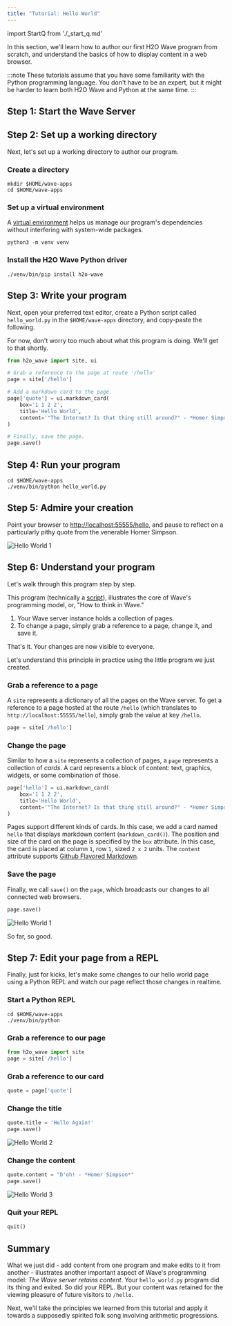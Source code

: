 ```yaml
---
title: "Tutorial: Hello World"
---
```


import StartQ from './_start_q.md'

In this section, we'll learn how to author our first H2O Wave program from scratch, and understand the basics of how to display content in a web browser.

:::note
These tutorials assume that you have some familiarity with the Python programming language. You don't have to be an expert, but it might be harder to learn both H2O Wave and Python at the same time.
:::

## Step 1: Start the Wave Server

<StartQ/>

## Step 2: Set up a working directory

Next, let's set up a working directory to author our program. 

### Create a directory
```shell 
mkdir $HOME/wave-apps
cd $HOME/wave-apps
```

### Set up a virtual environment
A [virtual environment](https://docs.python.org/3/tutorial/venv.html) helps us manage our program's dependencies without interfering with system-wide packages.

```shell 
python3 -m venv venv
```

### Install the H2O Wave Python driver

```shell 
./venv/bin/pip install h2o-wave
```

## Step 3: Write your program

Next, open your preferred text editor, create a Python script called `hello_world.py` in the `$HOME/wave-apps` directory, and copy-paste the following. 

For now, don't worry too much about what this program is doing. We'll get to that shortly.

```py title="$HOME/wave-apps/hello_world.py"
from h2o_wave import site, ui

# Grab a reference to the page at route '/hello'
page = site['/hello']

# Add a markdown card to the page.
page['quote'] = ui.markdown_card(
    box='1 1 2 2',
    title='Hello World',
    content='"The Internet? Is that thing still around?" - *Homer Simpson*',
)

# Finally, save the page.
page.save()
```


## Step 4: Run your program

```shell 
cd $HOME/wave-apps
./venv/bin/python hello_world.py
```

## Step 5: Admire your creation

Point your browser to [http://localhost:55555/hello](http://localhost:55555/hello), and pause to reflect on a particularly pithy quote from the venerable Homer Simpson. 

![Hello World 1](assets/tutorial-hello__1.png)

## Step 6: Understand your program

Let's walk through this program step by step.

This program (technically a [script](scripts.md)), illustrates the core of Wave's programming model, or, "How to think in Wave."
 
1. Your Wave server instance holds a collection of pages.
2. To change a page, simply grab a reference to a page, change it, and save it. 

That's it. Your changes are now visible to everyone.

Let's understand this principle in practice using the little program we just created.

### Grab a reference to a page

A `site` represents a dictionary of all the pages on the Wave server. To get a reference to a page hosted at the route `/hello` (which translates to `http://localhost:55555/hello`), simply grab the value at key `/hello`. 

```py
page = site['/hello']
```

### Change the page

Similar to how a `site` represents a collection of pages, a `page` represents a collection of *cards*. A card represents a block of content: text, graphics, widgets, or some combination of those.

```py
page['hello'] = ui.markdown_card(
    box='1 1 2 2',
    title='Hello World',
    content='"The Internet? Is that thing still around?" - *Homer Simpson*',
)
```

Pages support different kinds of cards. In this case, we add a card named `hello` that displays markdown content (`markdown_card()`). The position and size of the card on the page is specified by the `box` attribute. In this case, the card is placed at column `1`, row `1`, sized `2 x 2` units. The `content` attribute supports [Github Flavored Markdown](https://guides.github.com/features/mastering-markdown/).

### Save the page

Finally, we call `save()` on the `page`, which broadcasts our changes to all connected web browsers.

```py
page.save()
```
![Hello World 1](assets/tutorial-hello__1.png)

So far, so good.

## Step 7: Edit your page from a REPL 

Finally, just for kicks, let's make some changes to our hello world page using a Python REPL and watch our page reflect those changes in realtime.

### Start a Python REPL

```shell 
cd $HOME/wave-apps
./venv/bin/python
```

### Grab a reference to our page

```py title=">>>"
from h2o_wave import site
page = site['/hello']
```

### Grab a reference to our card

```py title=">>>"
quote = page['quote']
```

### Change the title
```py title=">>>"
quote.title = 'Hello Again!'
page.save()
```

![Hello World 2](assets/tutorial-hello__2.png)

### Change the content

```py title=">>>"
quote.content = "D'oh! - *Homer Simpson*"
page.save()
```

![Hello World 3](assets/tutorial-hello__3.png)

### Quit your REPL

```py title=">>>"
quit()
```

## Summary

What we just did - add content from one program and make edits to it from another - illustrates another important aspect of Wave's programming model: *The Wave server retains content*. Your `hello_world.py` program did its thing and exited. So did your REPL. But your content was retained for the viewing pleasure of future visitors to `/hello`.  

Next, we'll take the principles we learned from this tutorial and apply it towards a supposedly spirited folk song involving arithmetic progressions.